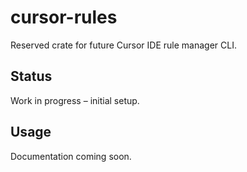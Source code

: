# cursor-rules

Reserved crate for future Cursor IDE rule manager CLI.

## Status

Work in progress – initial setup.

## Usage

Documentation coming soon.
